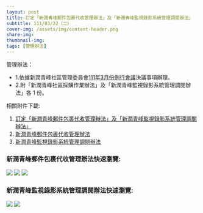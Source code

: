 ```yaml
---
layout: post
title: 訂定「新潤青峰郵件包裹代收管理辦法」及「新潤青峰監視錄影系統管理調閱辦法」
subtitle: 111/03/22（二）
cover-img: /assets/img/content-header.png
share-img: 
thumbnail-img:
tags: [管理辦法]
---
```


管理辦法：
- 1.依據新潤青峰社區管理委員會[111年3月份例行會議](https://bq01.github.io/2022-03-13-meeting/)決議事項辦理。
- 2.附「新潤青峰社區採購作業辦法」及「新潤青峰監視錄影系統管理調閱辦法」各 1 份。

相關附件下載:

1. [訂定「新潤青峰郵件包裹代收管理辦法」及「新潤青峰監視錄影系統管理調閱辦法」](../assets/post/20220322/訂定「新潤青峰郵件包裹代收管理辦法」及「新潤青峰監視錄影系統管理調閱辦法」.pdf)
2. [新潤青峰郵件包裹代收管理辦法](../assets/post/20220322/新潤青峰郵件包裹代收管理辦法.pdf)
3. [新潤青峰監視錄影系統管理調閱辦法](../assets/post/20220322/新潤青峰監視錄影系統管理調閱辦法.pdf)

### 新潤青峰郵件包裹代收管理辦法快速瀏覽:

![](../assets/post/20220322/mail-package-01.png)
![](../assets/post/20220322/mail-package-02.png)
![](../assets/post/20220322/mail-package-03.png)

### 新潤青峰監視錄影系統管理調閱辦法快速瀏覽:

![](../assets/post/20220322/video-recording-01.png)
![](../assets/post/20220322/video-recording-02.png)
